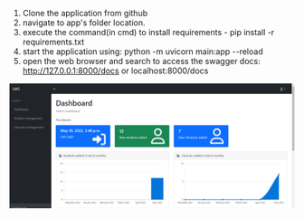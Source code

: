 1. Clone the application from github
2. navigate to app's folder location.
3. execute the command(in cmd) to install requirements - pip install -r requirements.txt
4. start the application using:  python -m uvicorn main:app --reload  
5. open the web browser and search to access the swagger docs:  http://127.0.0.1:8000/docs   or  localhost:8000/docs 


![swaggerDoc](https://github.com/bharatchitara/test_django/blob/master/login1/static/assets/img/lib.png)
